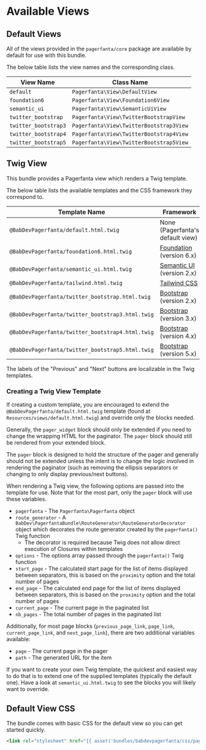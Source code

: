 # Available Views

## Default Views

All of the views provided in the `pagerfanta/core` package are available by default for use with this bundle.

The below table lists the view names and the corresponding class. 

| View Name            | Class Name                              |
| -------------------- | --------------------------------------- |
| `default`            | `Pagerfanta\View\DefaultView`           |
| `foundation6`        | `Pagerfanta\View\Foundation6View`       |
| `semantic_ui`        | `Pagerfanta\View\SemanticUiView`        |
| `twitter_bootstrap`  | `Pagerfanta\View\TwitterBootstrapView`  |
| `twitter_bootstrap3` | `Pagerfanta\View\TwitterBootstrap3View` |
| `twitter_bootstrap4` | `Pagerfanta\View\TwitterBootstrap4View` |
| `twitter_bootstrap5` | `Pagerfanta\View\TwitterBootstrap5View` |

## Twig View

This bundle provides a Pagerfanta view which renders a Twig template.

The below table lists the available templates and the CSS framework they correspond to.

| Template Name                                    | Framework                                                     |
| ------------------------------------------------ | ------------------------------------------------------------- |
| `@BabDevPagerfanta/default.html.twig`            | None (Pagerfanta's default view)                              |
| `@BabDevPagerfanta/foundation6.html.twig`        | [Foundation](https://get.foundation/index.html) (version 6.x) |
| `@BabDevPagerfanta/semantic_ui.html.twig`        | [Semantic UI](https://semantic-ui.com) (version 2.x)          |
| `@BabDevPagerfanta/tailwind.html.twig`           | [Tailwind CSS](https://tailwindcss.com/)                      |
| `@BabDevPagerfanta/twitter_bootstrap.html.twig`  | [Bootstrap](https://getbootstrap.com) (version 2.x)           |
| `@BabDevPagerfanta/twitter_bootstrap3.html.twig` | [Bootstrap](https://getbootstrap.com) (version 3.x)           |
| `@BabDevPagerfanta/twitter_bootstrap4.html.twig` | [Bootstrap](https://getbootstrap.com) (version 4.x)           |
| `@BabDevPagerfanta/twitter_bootstrap5.html.twig` | [Bootstrap](https://getbootstrap.com) (version 5.x)           |

The labels of the "Previous" and "Next" buttons are localizable in the Twig templates.

### Creating a Twig View Template

If creating a custom template, you are encouraged to extend the `@BabDevPagerfanta/default.html.twig` template (found at `Resources/views/default.html.twig`) and override only the blocks needed.

Generally, the `pager_widget` block should only be extended if you need to change the wrapping HTML for the paginator. The `pager` block should still be rendered from your extended block.

The `pager` block is designed to hold the structure of the pager and generally should not be extended unless the intent is to change the logic involved in rendering the paginator (such as removing the ellipsis separators or changing to only display previous/next buttons).

When rendering a Twig view, the following options are passed into the template for use. Note that for the most part, only the `pager` block will use these variables.

- `pagerfanta` - The `Pagerfanta\Pagerfanta` object
- `route_generator` - A `BabDev\PagerfantaBundle\RouteGenerator\RouteGeneratorDecorator` object which decorates the route generator created by the `pagerfanta()` Twig function
    - The decorator is required because Twig does not allow direct execution of Closures within templates
- `options` - The options array passed through the `pagerfanta()` Twig function
- `start_page` - The calculated start page for the list of items displayed between separators, this is based on the `proximity` option and the total number of pages
- `end_page` - The calculated end page for the list of items displayed between separators, this is based on the `proximity` option and the total number of pages
- `current_page` - The current page in the paginated list
- `nb_pages` - The total number of pages in the paginated list

Additionally, for most page blocks (`previous_page_link`, `page_link`, `current_page_link`, and `next_page_link`), there are two additional variables available:

- `page` - The current page in the pager
- `path` - The generated URL for the item

If you want to create your own Twig template, the quickest and easiest way to do that is to extend one of the supplied templates (typically the default one). Have a look at `semantic_ui.html.twig` to see the blocks you will likely want to override.

## Default View CSS

The bundle comes with basic CSS for the default view so you can get started quickly.

```html
<link rel="stylesheet" href="{{ asset('bundles/babdevpagerfanta/css/pagerfanta.css') }}">
```
